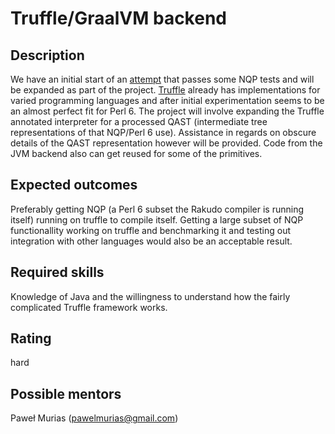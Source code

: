 Truffle/GraalVM backend
=======================

Description
-----------

We have an initial start of an [attempt](https://github.com/perl6/nqp/tree/truffle) that passes some NQP tests and will be expanded as part of the project.
[Truffle](https://github.com/oracle/graal/tree/master/truffle) already has implementations for varied programming languages and after initial experimentation seems to be an almost perfect fit for Perl 6.
The project will involve expanding the Truffle annotated interpreter for a processed QAST (intermediate tree representations of that NQP/Perl 6 use).
Assistance in regards on obscure details of the QAST representation however will be provided.
Code from the JVM backend also can get reused for some of the primitives.

Expected outcomes
-----------------

Preferably getting NQP (a Perl 6 subset the Rakudo compiler is running itself) running on truffle to compile itself. Getting a large subset of NQP functionallity working on truffle and benchmarking it and testing out integration with other languages would also be an acceptable result.

Required skills
---------------

Knowledge of Java and the willingness to understand how the fairly complicated Truffle framework works.

Rating
------

hard


Possible mentors
----------------

Paweł Murias (pawelmurias@gmail.com)
